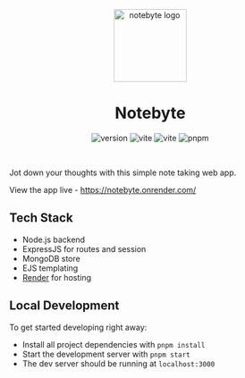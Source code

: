 <div align="center">
  <a href="https://notebyte.onrender.com/">
    <img width="130" height="130" hspace="10" src="https://images2.imgbox.com/b2/7f/nKTDgRY6_o.png" alt="notebyte logo" />
  </a>
  <h1>Notebyte</h1>
  <img src="https://img.shields.io/github/package-json/v/fatehak/notebyte" alt="version" />
  <img src="https://img.shields.io/github/package-json/dependency-version/fatehak/notebyte/express" alt="vite" />
  <img src="https://img.shields.io/github/package-json/dependency-version/fatehak/notebyte/mongoose" alt="vite" />
  <img src="https://img.shields.io/badge/pnpm-latest-yellow" alt="pnpm" />
</div>

<p>&nbsp;</p>

Jot down your thoughts with this simple note taking web app.

View the app live - https://notebyte.onrender.com/

## Tech Stack

- Node.js backend
- ExpressJS for routes and session
- MongoDB store
- EJS templating
- [Render](https://render.com/) for hosting

## Local Development

To get started developing right away:

- Install all project dependencies with `pnpm install`
- Start the development server with `pnpm start`
- The dev server should be running at `localhost:3000`
